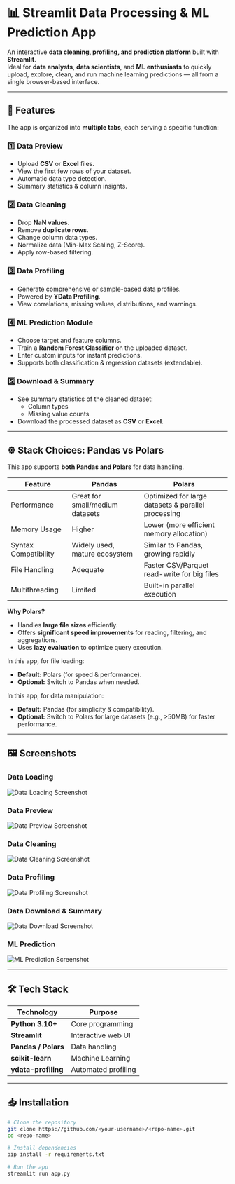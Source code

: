 # 📊 Streamlit Data Processing & ML Prediction App

An interactive **data cleaning, profiling, and prediction platform** built with **Streamlit**.  
Ideal for **data analysts**, **data scientists**, and **ML enthusiasts** to quickly upload, explore, clean, and run machine learning predictions — all from a single browser-based interface.

---

## 🚀 Features

The app is organized into **multiple tabs**, each serving a specific function:

### **1️⃣ Data Preview**
- Upload **CSV** or **Excel** files.
- View the first few rows of your dataset.
- Automatic data type detection.
- Summary statistics & column insights.

### **2️⃣ Data Cleaning**
- Drop **NaN values**.
- Remove **duplicate rows**.
- Change column data types.
- Normalize data (Min-Max Scaling, Z-Score).
- Apply row-based filtering.

### **3️⃣ Data Profiling**
- Generate comprehensive or sample-based data profiles.
- Powered by **YData Profiling**.
- View correlations, missing values, distributions, and warnings.

### **4️⃣ ML Prediction Module**
- Choose target and feature columns.
- Train a **Random Forest Classifier** on the uploaded dataset.
- Enter custom inputs for instant predictions.
- Supports both classification & regression datasets (extendable).

### **5️⃣ Download & Summary**
- See summary statistics of the cleaned dataset:
  - Column types
  - Missing value counts
- Download the processed dataset as **CSV** or **Excel**.

---

## ⚙️ Stack Choices: Pandas vs Polars

This app supports **both Pandas and Polars** for data handling.

| Feature                | **Pandas** | **Polars** |
|------------------------|------------|------------|
| Performance            | Great for small/medium datasets | Optimized for large datasets & parallel processing |
| Memory Usage           | Higher     | Lower (more efficient memory allocation) |
| Syntax Compatibility   | Widely used, mature ecosystem | Similar to Pandas, growing rapidly |
| File Handling          | Adequate   | Faster CSV/Parquet read-write for big files |
| Multithreading         | Limited    | Built-in parallel execution |

**Why Polars?**
- Handles **large file sizes** efficiently.
- Offers **significant speed improvements** for reading, filtering, and aggregations.
- Uses **lazy evaluation** to optimize query execution.

In this app, for file loading:
- **Default:** Polars (for speed & performance).
- **Optional:** Switch to Pandas when needed.

In this app, for data manipulation:
- **Default:** Pandas (for simplicity & compatibility).
- **Optional:** Switch to Polars for large datasets (e.g., >50MB) for faster performance.

---

## 🖼️ Screenshots

### Data Loading
![Data Loading Screenshot](images/data_loading.png)

### Data Preview
![Data Preview Screenshot](images/data_preview.png)

### Data Cleaning
![Data Cleaning Screenshot](images/data_cleaning.png)

### Data Profiling
![Data Profiling Screenshot](images/data_profiling.png)

### Data Download & Summary
![Data Download Screenshot](images/data_download_summary.png)

### ML Prediction
![ML Prediction Screenshot](images/ml_prediction.png)


---

## 🛠️ Tech Stack

| Technology        | Purpose |
|-------------------|---------|
| **Python 3.10+**  | Core programming |
| **Streamlit**     | Interactive web UI |
| **Pandas / Polars** | Data handling |
| **scikit-learn**  | Machine Learning |
| **ydata-profiling** | Automated profiling |

---

## 📥 Installation

```bash
# Clone the repository
git clone https://github.com/<your-username>/<repo-name>.git
cd <repo-name>

# Install dependencies
pip install -r requirements.txt

# Run the app
streamlit run app.py
